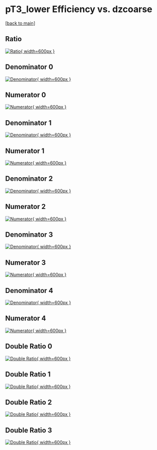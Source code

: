 # pT3_lower Efficiency vs. dzcoarse

[[back to main](./)]



## Ratio

[![Ratio](../mtv/var/pT3_lower_vtr_11_-1_eff_dzcoarse.png){ width=600px }](../mtv/var/pT3_lower_vtr_11_-1_eff_dzcoarse.pdf)

## Denominator 0

[![Denominator](../mtv/den/pT3_lower_vtr_11_-1_eff_dzcoarse_den0.png){ width=600px }](../mtv/den/pT3_lower_vtr_11_-1_eff_dzcoarse_den0.pdf)

## Numerator 0

[![Numerator](../mtv/num/pT3_lower_vtr_11_-1_eff_dzcoarse_num0.png){ width=600px }](../mtv/num/pT3_lower_vtr_11_-1_eff_dzcoarse_num0.pdf)

## Denominator 1

[![Denominator](../mtv/den/pT3_lower_vtr_11_-1_eff_dzcoarse_den1.png){ width=600px }](../mtv/den/pT3_lower_vtr_11_-1_eff_dzcoarse_den1.pdf)

## Numerator 1

[![Numerator](../mtv/num/pT3_lower_vtr_11_-1_eff_dzcoarse_num1.png){ width=600px }](../mtv/num/pT3_lower_vtr_11_-1_eff_dzcoarse_num1.pdf)

## Denominator 2

[![Denominator](../mtv/den/pT3_lower_vtr_11_-1_eff_dzcoarse_den2.png){ width=600px }](../mtv/den/pT3_lower_vtr_11_-1_eff_dzcoarse_den2.pdf)

## Numerator 2

[![Numerator](../mtv/num/pT3_lower_vtr_11_-1_eff_dzcoarse_num2.png){ width=600px }](../mtv/num/pT3_lower_vtr_11_-1_eff_dzcoarse_num2.pdf)

## Denominator 3

[![Denominator](../mtv/den/pT3_lower_vtr_11_-1_eff_dzcoarse_den3.png){ width=600px }](../mtv/den/pT3_lower_vtr_11_-1_eff_dzcoarse_den3.pdf)

## Numerator 3

[![Numerator](../mtv/num/pT3_lower_vtr_11_-1_eff_dzcoarse_num3.png){ width=600px }](../mtv/num/pT3_lower_vtr_11_-1_eff_dzcoarse_num3.pdf)

## Denominator 4

[![Denominator](../mtv/den/pT3_lower_vtr_11_-1_eff_dzcoarse_den4.png){ width=600px }](../mtv/den/pT3_lower_vtr_11_-1_eff_dzcoarse_den4.pdf)

## Numerator 4

[![Numerator](../mtv/num/pT3_lower_vtr_11_-1_eff_dzcoarse_num4.png){ width=600px }](../mtv/num/pT3_lower_vtr_11_-1_eff_dzcoarse_num4.pdf)

## Double Ratio 0

[![Double Ratio](../mtv/ratio/pT3_lower_vtr_11_-1_eff_dzcoarse_ratio0.png){ width=600px }](../mtv/ratio/pT3_lower_vtr_11_-1_eff_dzcoarse_ratio0.pdf)

## Double Ratio 1

[![Double Ratio](../mtv/ratio/pT3_lower_vtr_11_-1_eff_dzcoarse_ratio1.png){ width=600px }](../mtv/ratio/pT3_lower_vtr_11_-1_eff_dzcoarse_ratio1.pdf)

## Double Ratio 2

[![Double Ratio](../mtv/ratio/pT3_lower_vtr_11_-1_eff_dzcoarse_ratio2.png){ width=600px }](../mtv/ratio/pT3_lower_vtr_11_-1_eff_dzcoarse_ratio2.pdf)

## Double Ratio 3

[![Double Ratio](../mtv/ratio/pT3_lower_vtr_11_-1_eff_dzcoarse_ratio3.png){ width=600px }](../mtv/ratio/pT3_lower_vtr_11_-1_eff_dzcoarse_ratio3.pdf)

